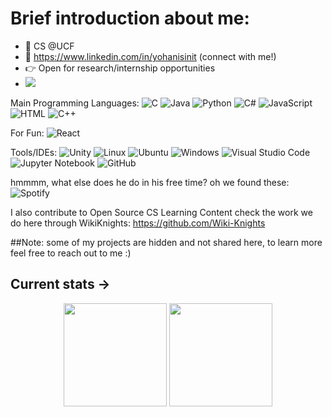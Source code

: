 # Brief introduction about me:

- 🖤 CS @UCF
- :link: https://www.linkedin.com/in/yohanisinit (connect with me!)
- :point_right: Open for research/internship opportunities
- ![](https://komarev.com/ghpvc/?username=YHmaiti&color=orange)

Main Programming Languages:
![C](https://img.shields.io/badge/-C-8abf49?style=flat&logo=c&logoColor=white)
![Java](https://img.shields.io/badge/-Java-ae54ff?style=flat&logo=Java&logoColor=white)
![Python](https://img.shields.io/badge/-Python-ff4db8?style=flat&logo=python&logoColor=white)
![C#](https://img.shields.io/badge/c%23-%23239120.svg?style=flat&logo=c-sharp&logoColor=white)
![JavaScript](https://img.shields.io/badge/-Javascript-ff4d66?style=flat&logo=node.js&logoColor=white)
![HTML](https://img.shields.io/badge/-HTML-4eaff2?style=flat&logo=HTML5&logoColor=white)
![C++](https://img.shields.io/badge/c++-%2300599C.svg?style=flat&logo=c%2B%2B&logoColor=white)

For Fun:
![React](https://img.shields.io/badge/react-%2320232a.svg?style=flat&logo=react&logoColor=%2361DAFB)

Tools/IDEs:
![Unity](https://img.shields.io/badge/unity-%23000000.svg?style=flat&logo=unity&logoColor=white)
![Linux](https://img.shields.io/badge/Linux-FCC624?style=flat&logo=linux&logoColor=black)
![Ubuntu](https://img.shields.io/badge/-Ubuntu-orange?style=flat&logo=ubuntu&logoColor=white)
![Windows](https://img.shields.io/badge/Windows-0078D6?style=flat&logo=windows&logoColor=white)
![Visual Studio Code](https://img.shields.io/badge/-VS_Code-ae54ff?style=flat&logo=visualstudiocode&logoColor=white)
![Jupyter Notebook](https://img.shields.io/badge/jupyter-%23FA0F00.svg?style=flat&logo=jupyter&logoColor=white)
![GitHub](https://img.shields.io/badge/github-%23121011.svg?style=flate&logo=github&logoColor=white)

hmmmm, what else does he do in his free time? oh we found these:
![Spotify](https://img.shields.io/badge/-Music-8abf49?style=flat&logo=spotify&logoColor=white)

I also contribute to Open Source CS Learning Content check the work we do here through WikiKnights: https://github.com/Wiki-Knights 

##Note: 
some of my projects are hidden and not shared here, to learn more feel free to reach out to me :) 

Current stats ->
---
<p align="center">
	<img height="165px" src="https://github-readme-stats.vercel.app/api?username=YHmaiti&show_icons=true&count_private=true&title_color=e041a0&text_color=1f1f1f&icon_color=368cc9">
	<img height="165px" src="https://github-readme-stats.vercel.app/api/top-langs/?username=YHmaiti&layout=compact&count_private=false&hide=css&title_color=e041a0&text_color=1f1f1f&icon_color=368cc9">
</p>

<!---<div width="100%" align="center">
  <img  src="http://github-profile-summary-cards.vercel.app/api/cards/profile-details?username=YHmaiti&theme=transparent"/>
</div> 
---!>

